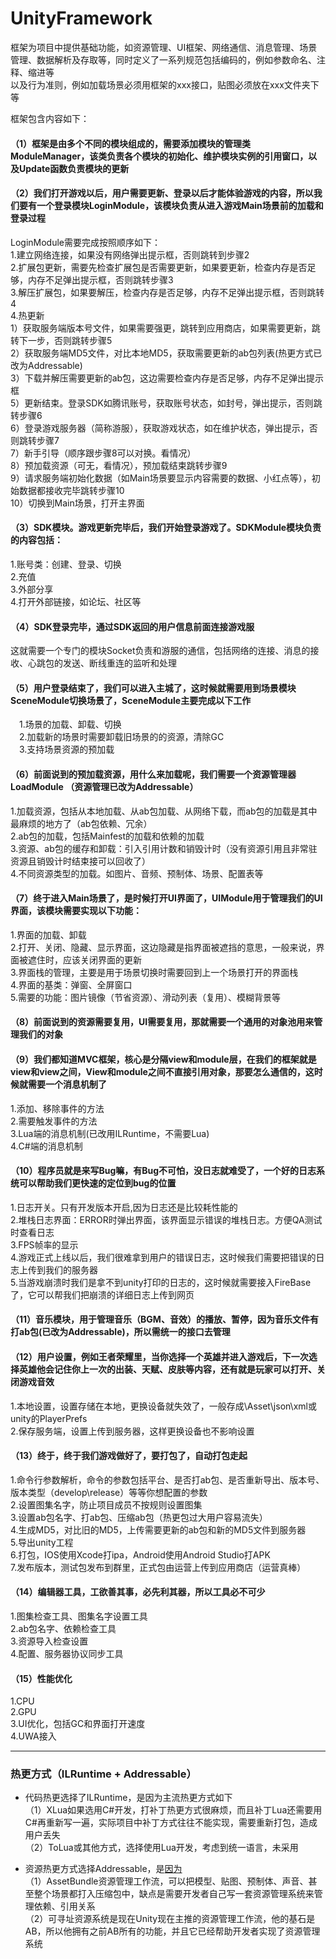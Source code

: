 # UnityFramework
框架为项目中提供基础功能，如资源管理、UI框架、网络通信、消息管理、场景管理、数据解析及存取等，同时定义了一系列规范包括编码的，例如参数命名、注释、缩进等  
以及行为准则，例如加载场景必须用框架的xxx接口，贴图必须放在xxx文件夹下等  

框架包含内容如下：  
#### （1）框架是由多个不同的模块组成的，需要添加模块的管理类ModuleManager，该类负责各个模块的初始化、维护模块实例的引用窗口，以及Update函数负责模块的更新  

#### （2）我们打开游戏以后，用户需要更新、登录以后才能体验游戏的内容，所以我们要有一个登录模块LoginModule，该模块负责从进入游戏Main场景前的加载和登录过程  
LoginModule需要完成按照顺序如下：  
1.建立网络连接，如果没有网络弹出提示框，否则跳转到步骤2  
2.扩展包更新，需要先检查扩展包是否需要更新，如果要更新，检查内存是否足够，内存不足弹出提示框，否则跳转步骤3  
3.解压扩展包，如果要解压，检查内存是否足够，内存不足弹出提示框，否则跳转4  
4.热更新  
1）获取服务端版本号文件，如果需要强更，跳转到应用商店，如果需要更新，跳转下一步，否则跳转步骤5  
2）获取服务端MD5文件，对比本地MD5，获取需要更新的ab包列表(热更方式已改为Addressable)  
3）下载并解压需要更新的ab包，这边需要检查内存是否足够，内存不足弹出提示框  
5）更新结束。登录SDK如腾讯账号，获取账号状态，如封号，弹出提示，否则跳转步骤6  
6）登录游戏服务器（简称游服），获取游戏状态，如在维护状态，弹出提示，否则跳转步骤7  
7）新手引导（顺序跟步骤8可以对换。看情况）  
8）预加载资源（可无，看情况），预加载结束跳转步骤9  
9）请求服务端初始化数据（如Main场景要显示内容需要的数据、小红点等），初始数据都接收完毕跳转步骤10  
10）切换到Main场景，打开主界面  

#### （3）SDK模块。游戏更新完毕后，我们开始登录游戏了。SDKModule模块负责的内容包括：  
1.账号类：创建、登录、切换  
2.充值  
3.外部分享  
4.打开外部链接，如论坛、社区等  

#### （4）SDK登录完毕，通过SDK返回的用户信息前面连接游戏服  
这就需要一个专门的模块Socket负责和游服的通信，包括网络的连接、消息的接收、心跳包的发送、断线重连的监听和处理  

#### （5）用户登录结束了，我们可以进入主城了，这时候就需要用到场景模块SceneModule切换场景了，SceneModule主要完成以下工作  
　1.场景的加载、卸载、切换  
　2.加载新的场景时需要卸载旧场景的的资源，清除GC  
　3.支持场景资源的预加载  

#### （6）前面说到的预加载资源，用什么来加载呢，我们需要一个资源管理器LoadModule （资源管理已改为Addressable） 
1.加载资源，包括从本地加载、从ab包加载、从网络下载，而ab包的加载是其中最麻烦的地方了（ab包依赖、冗余）  
2.ab包的加载，包括Mainfest的加载和依赖的加载  
3.资源、ab包的缓存和卸载：引入引用计数和销毁计时（没有资源引用且非常驻资源且销毁计时结束接可以回收了）  
4.不同资源类型的加载。如图片、音频、预制体、场景、配置表等  

#### （7）终于进入Main场景了，是时候打开UI界面了，UIModule用于管理我们的UI界面，该模块需要实现以下功能：  
1.界面的加载、卸载  
2.打开、关闭、隐藏、显示界面，这边隐藏是指界面被遮挡的意思，一般来说，界面被遮住时，应该关闭界面的更新  
3.界面栈的管理，主要是用于场景切换时需要回到上一个场景打开的界面栈  
4.界面的基类：弹窗、全屏窗口  
5.需要的功能：图片镜像（节省资源）、滑动列表（复用）、模糊背景等  

#### （8）前面说到的资源需要复用，UI需要复用，那就需要一个通用的对象池用来管理我们的对象  

#### （9）我们都知道MVC框架，核心是分隔view和module层，在我们的框架就是view和view之间，View和module之间不直接引用对象，那要怎么通信的，这时候就需要一个消息机制了  
1.添加、移除事件的方法  
2.需要触发事件的方法  
3.Lua端的消息机制(已改用ILRuntime，不需要Lua)  
4.C#端的消息机制  

#### （10）程序员就是来写Bug嘛，有Bug不可怕，没日志就难受了，一个好的日志系统可以帮助我们更快速的定位到bug的位置    
1.日志开关。只有开发版本开启,因为日志还是比较耗性能的  
2.堆栈日志界面：ERROR时弹出界面，该界面显示错误的堆栈日志。方便QA测试时查看日志  
3.FPS帧率的显示  
4.游戏正式上线以后，我们很难拿到用户的错误日志，这时候我们需要把错误的日志上传到我们的服务器  
5.当游戏崩溃时我们是拿不到unity打印的日志的，这时候就需要接入FireBase了，它可以帮我们把崩溃的详细日志上传到网页  

#### （11）音乐模块，用于管理音乐（BGM、音效）的播放、暂停，因为音乐文件有打ab包(已改为Addressable)，所以需统一的接口去管理  

#### （12）用户设置，例如王者荣耀里，当你选择一个英雄并进入游戏后，下一次选择英雄他会记住你上一次的出装、天赋、皮肤等内容，还有就是玩家可以打开、关闭游戏音效  
1.本地设置，设置存储在本地，更换设备就失效了，一般存成\Asset\json\xml或unity的PlayerPrefs  
2.保存服务端，设置上传到服务器，这样更换设备也不影响设置  

#### （13）终于，终于我们游戏做好了，要打包了，自动打包走起   
1.命令行参数解析，命令的参数包括平台、是否打ab包、是否重新导出、版本号、版本类型（develop\release）等等你想配置的参数  
2.设置图集名字，防止项目成员不按规则设置图集  
3.设置ab包名字、打ab包、压缩ab包（热更包过大用户容易流失）  
4.生成MD5，对比旧的MD5，上传需要更新的ab包和新的MD5文件到服务器  
5.导出unity工程  
6.打包，IOS使用Xcode打ipa，Android使用Android Studio打APK  
7.发布版本，测试包发布到群里，正式包由运营上传到应用商店（运营真棒）  

#### （14）编辑器工具，工欲善其事，必先利其器，所以工具必不可少  
1.图集检查工具、图集名字设置工具  
2.ab包名字、依赖检查工具  
3.资源导入检查设置  
4.配置、服务器协议同步工具  

#### （15）性能优化  
1.CPU  
2.GPU  
3.UI优化，包括GC和界面打开速度  
4.UWA接入  

---

### 热更方式（ILRuntime + Addressable）
* 代码热更选择了ILRuntime，是因为主流热更方式如下  
（1）XLua如果选用C#开发，打补丁热更方式很麻烦，而且补丁Lua还需要用C#再重新写一遍，实际项目中补丁方式往往不能实现，需要重新打包，造成用户丢失  
（2）ToLua或其他方式，选择使用Lua开发，考虑到统一语言，未采用  

* 资源热更方式选择Addressable，是[因为](Doc/Addressable)  
（1）AssetBundle资源管理工作流，可以把模型、贴图、预制体、声音、甚至整个场景都打入压缩包中，缺点是需要开发者自己写一套资源管理系统来管理依赖、引用关系  
（2）可寻址资源系统是现在Unity现在主推的资源管理工作流，他的基石是AB，所以他拥有之前AB所有的功能，并且它已经帮助开发者实现了资源管理系统  



